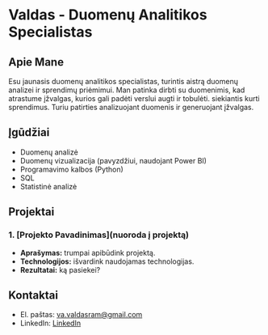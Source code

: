 # Valdas - Duomenų Analitikos Specialistas

## Apie Mane
Esu jaunasis duomenų analitikos specialistas, turintis aistrą duomenų analizei ir sprendimų priėmimui. Man patinka dirbti su duomenimis, kad atrastume įžvalgas, kurios gali padėti verslui augti ir tobulėti. siekiantis kurti sprendimus. Turiu patirties analizuojant duomenis ir generuojant įžvalgas.

## Įgūdžiai
- Duomenų analizė
- Duomenų vizualizacija (pavyzdžiui, naudojant Power BI)
- Programavimo kalbos (Python)
- SQL
- Statistinė analizė

## Projektai
### 1. [Projekto Pavadinimas](nuoroda į projektą)
- **Aprašymas:** trumpai apibūdink projektą.
- **Technologijos:** išvardink naudojamas technologijas.
- **Rezultatai:** ką pasiekei?

## Kontaktai
- El. paštas: [va.valdasram@gmail.com](mailto:tavo.el.paštas@example.com)
- LinkedIn: [LinkedIn](www.linkedin.com/in/valdas-ramanauskas-889b40335)
